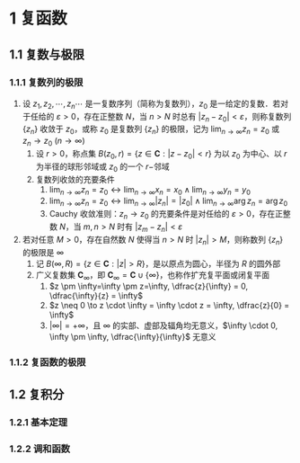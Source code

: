 # 1 复函数

## 1.1 复数与极限
### 1.1.1 复数列的极限
1. 设 $z_{1}, z_{2}, \cdots, z_{n} \cdots$ 是一复数序列（简称为复数列），$z_{0}$ 是一给定的复数．若对于任给的 $\varepsilon>0$，存在正整数 $N$，当 $n>N$ 时总有 $\left|z_{n}-z_{0}\right|<\varepsilon$，则称复数列 $\left\{z_{n}\right\}$ 收敛于 $z_{0}$，或称 $z_{0}$ 是复数列 $\left\{z_{n}\right\}$ 的极限，记为 ${\displaystyle \lim _{n \rightarrow \infty} z_{n}=z_{0}}$ 或 ${\displaystyle z_{n} \rightarrow z_{0} \ (n \rightarrow \infty)}$
    1. 设 $r>0$，称点集 $B\left(z_{0}, r\right)=\left\{z \in \mathbf{C}:\left|z-z_{0}\right|<r\right\}$ 为以 $z_{0}$ 为中心、以 $r$ 为半径的球形邻域或 $z_{0}$ 的一个 $r-$邻域
    2. 复数列收敛的充要条件
        1. ${\displaystyle \lim _{n \rightarrow \infty} z_{n}=z_{0} \leftrightarrow \lim _{n \rightarrow \infty} x_{n}=x_{0} \wedge  \lim _{n \rightarrow \infty} y_{n}=y_{0}}$
        2. ${\displaystyle \lim _{n \rightarrow \infty} z_{n}=z_{0} \leftrightarrow \lim _{n \rightarrow \infty}\left|z_{n}\right|=\left|z_{0}\right| \wedge \lim _{n \rightarrow \infty} \arg z_{n}=\arg z_{0}}$
        3. $\text{Cauchy}$ 收敛准则：$z_{n} \rightarrow z_{0}$ 的充要条件是对任给的 $\varepsilon>0$，存在正整数 $N$，当 $m, n>N$ 时有 $\left|z_{m}-z_{n}\right|<\varepsilon$
2. 若对任意 $M>0$，存在自然数 $N$ 使得当 $n>N$ 时 $\left|z_{n}\right|>M$，则称数列 $\left\{z_{n}\right\}$ 的极限是 $\infty$
    1. 记 $B(\infty, R)=\{z \in \mathbf{C}:|z|>R\}$，是以原点为圆心，半径为 $R$ 的圆外部
    2. 广义复数集 $\mathbf{C}_{\infty}$，即 $\mathbf{C}_{\infty}=\mathbf{C} \cup\{\infty\}$，也称作扩充复平面或闭复平面
        1. $z \pm \infty=\infty \pm z=\infty, \dfrac{z}{\infty} = 0, \dfrac{\infty}{z} = \infty$
        2. $z \neq 0 \to z \cdot \infty = \infty \cdot z = \infty, \dfrac{z}{0} = \infty$
        3. $|\infty| = +\infty$，且 $\infty$ 的实部、虚部及辐角均无意义，$\infty \cdot 0, \infty \pm \infty, \dfrac{\infty}{\infty}$ 无意义

### 1.1.2 复函数的极限

## 1.2 复积分

### 1.2.1 基本定理

### 1.2.2 调和函数
